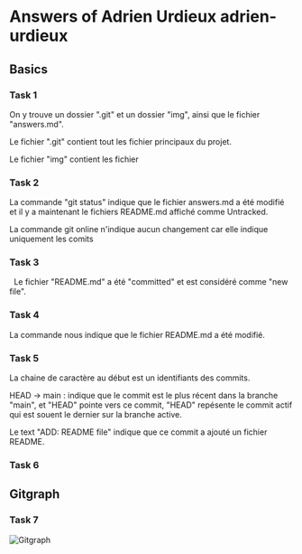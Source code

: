 # Answers of Adrien Urdieux adrien-urdieux

## Basics

### Task 1

On y trouve un dossier ".git" et un dossier "img", ainsi que le fichier "answers.md".

Le fichier ".git" contient tout les fichier principaux du projet.

Le fichier "img" contient les fichier

### Task 2

La commande "git status" indique que le fichier answers.md a été modifié et il y a maintenant le fichiers README.md affiché comme Untracked.

La commande git online n'indique aucun changement car elle indique uniquement les comits

### Task 3

  Le fichier "README.md" a été "committed" et est considéré comme "new file".

### Task 4

La commande nous indique que le fichier README.md a été modifié.

### Task 5

La chaine de caractère au début est un identifiants des commits.

HEAD -> main : indique que le commit est le plus récent dans la branche "main", et "HEAD" pointe vers ce commit, "HEAD" repésente le commit actif qui est souent le dernier sur la branche active.

Le text "ADD: README file" indique que ce commit a ajouté un fichier README.

### Task 6

## Gitgraph

### Task 7

![Gitgraph](img/gitgraph.svg)